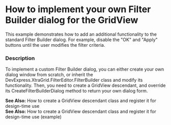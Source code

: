 # How to implement your own Filter Builder dialog for the GridView


<p>This example demonstrates how to add an additional functionality to the standard Filter Builder dialog. For example, disable the "OK" and "Apply" buttons until the user modifies the filter criteria.</p>


<h3>Description</h3>

<p>To implement a custom Filter Builder dialog, you can either create your own dialog window from scratch, or inherit the DevExpress.XtraGrid.FilterEditor.FilterBuilder class and modify its functionality. Then, you need to create a GridView descendant, and override its CreateFilterBuilderDialog method to return your own dialog form.</p><p><strong>See Also:</strong> <a data-ticket="A859">How to create a GridView descendant class and register it for design-time use</a><br />
<strong>See Also:</strong> <a data-ticket="E900">How to create a GridView descendant class and register it for design-time use</a> (example)</p>

<br/>


